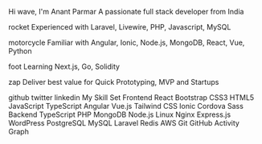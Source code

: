 
Hi wave, I'm Anant Parmar
A passionate full stack developer from India

rocket Experienced with Laravel, Livewire, PHP, Javascript, MySQL

motorcycle Familiar with Angular, Ionic, Node.js, MongoDB, React, Vue, Python

foot Learning Next.js, Go, Solidity

zap Deliver best value for Quick Prototyping, MVP and Startups


github twitter linkedin
My Skill Set
Frontend
React Bootstrap CSS3 HTML5 JavaScript TypeScript Angular Vue.js Tailwind CSS Ionic Cordova Sass
Backend
TypeScript PHP MongoDB Node.js Linux Nginx Express.js WordPress PostgreSQL MySQL Laravel Redis AWS Git
GitHub Activity Graph

<!---
Parth-Infex/Parth-Infex is a ✨ special ✨ repository because its `README.md` (this file) appears on your GitHub profile.
You can click the Preview link to take a look at your changes.
--->
